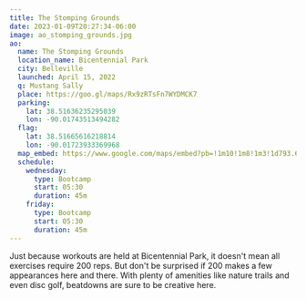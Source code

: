 ```yaml
---
title: The Stomping Grounds
date: 2023-01-09T20:27:34-06:00
image: ao_stomping_grounds.jpg
ao:
  name: The Stomping Grounds
  location_name: Bicentennial Park
  city: Belleville
  launched: April 15, 2022
  q: Mustang Sally
  place: https://goo.gl/maps/Rx9zRTsFn7WYDMCK7
  parking:
    lat: 38.51636235295039
    lon: -90.01743513494282
  flag:
    lat: 38.51665616218814
    lon: -90.01723933369968
  map_embed: https://www.google.com/maps/embed?pb=!1m10!1m8!1m3!1d793.6496223235612!2d-90.01757326869652!3d38.51633192263939!3m2!1i1024!2i768!4f13.1!5e1!3m2!1sen!2sus!4v1673546554219!5m2!1sen!2sus
  schedule:
    wednesday:
      type: Bootcamp
      start: 05:30
      duration: 45m
    friday:
      type: Bootcamp
      start: 05:30
      duration: 45m
---
```

Just because workouts are held at Bicentennial Park, it doesn't mean all exercises require 200 reps.
But don't be surprised if 200 makes a few appearances here and there.
With plenty of amenities like nature trails and even disc golf, beatdowns are sure to be creative here.
